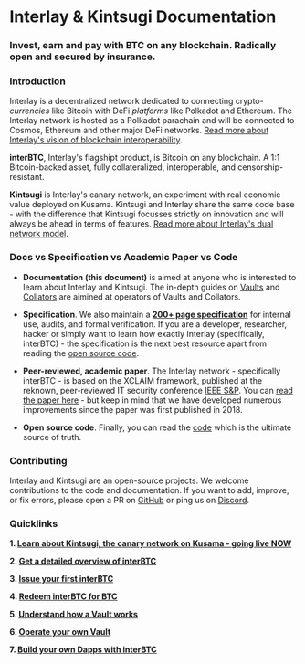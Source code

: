 # Interlay & Kintsugi Documentation
### Invest, earn and pay with BTC on any blockchain. Radically open and secured by insurance.


### Introduction

Interlay is a decentralized network dedicated to connecting crypto-*currencies* like Bitcoin with DeFi *platforms* like Polkadot and Ethereum. The Interlay network is hosted as a Polkadot parachain and will be connected to Cosmos, Ethereum and other major DeFi networks.
[Read more about Interlay's vision of blockchain interoperability](https://medium.com/interlay/the-future-of-bridging-assets-837998115f6b).

**interBTC**, Interlay's flagshipt product, is Bitcoin on any blockchain. A 1:1 Bitcoin-backed asset, fully collateralized, interoperable, and censorship-resistant. 

**Kintsugi** is Interlay's canary network, an experiment with real economic value deployed on Kusama. Kintsugi and Interlay share the same code base - with the difference that Kintsugi focusses strictly on innovation and will always be ahead in terms of features. [Read more about Interlay's dual network model](https://medium.com/interlay/the-interlay-parachain-is-coming-to-polkadot-552a57ff8d1b).


### Docs vs Specification vs Academic Paper vs Code

 - **Documentation (this document)** is aimed at anyone who is interested to learn about Interlay and Kintsugi. The in-depth guides on [Vaults](../vault/overview) and [Collators](../collator/overview) are aimined at operators of Vaults and Collators. 

 - **Specification**. We also maintain a **[200+ page specification](https://spec.interlay.io/index.html)** for internal use, audits, and formal verification. If you are a developer, researcher, hacker or simply want to learn how exactly Interlay (specifically, interBTC) - the specification is the next best resource apart from reading the [open source code](https://github.com/interlay).

- **Peer-reviewed, academic paper**. The Interlay network - specifically interBTC - is based on the XCLAIM framework, published at the reknown, peer-reviewed IT security conference [IEEE S&P](https://www.ieee-security.org/TC/SP2019/program.html). You can [read the paper here](https://eprint.iacr.org/2018/643.pdf) - but keep in mind that we have developed numerous improvements since the paper was first published in 2018.

 - **Open source code**. Finally, you can read the [code](https://github.com/interlay) which is the ultimate source of truth.

### Contributing

Interlay and Kintsugi are an open-source projects. We welcome contributions to the code and documentation. 
If you want to add, improve, or fix errors, please open a PR on [GitHub](https://github.com/interlay) or ping us on [Discord](https://discord.gg/invite/interlay).

### Quicklinks

**1.  [Learn about Kintsugi, the canary network on Kusama - going live NOW](kintsugi/overview.md)**

**2.  [Get a detailed overview of interBTC](start/overview.md)**

**3.  [Issue your first interBTC](start/issue.md)**

**4.  [Redeem interBTC for BTC](start/redeem.md)**

**5.  [Understand how a Vault works](vault/overview.md)**

**6.  [Operate your own Vault](vault/guide.md)**

**7.  [Build your own Dapps with interBTC](developers/integration.md)**
